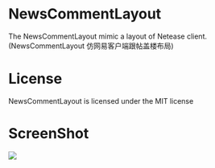 # NewsCommentLayout

The NewsCommentLayout mimic a layout of Netease client.(NewsCommentLayout 仿网易客户端跟帖盖楼布局)

# License

NewsCommentLayout is licensed under the MIT license  

# ScreenShot

<img src="https://github.com/xxhp/NewsCommentLayout/blob/master/Simulator.png">


 

